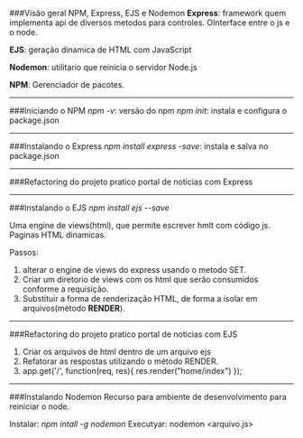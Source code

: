 ###Visão geral NPM, Express, EJS e Nodemon
**Express**: framework quem implementa api de diversos metodos para controles. OInterface entre o js e o node.

**EJS**: geração dinamica de HTML com JavaScript

**Nodemon**: utilitario que reinicia o servidor Node.js

**NPM**: Gerenciador de pacotes.

---
###Iniciando o NPM
*npm* *-v*: versão do npm
*npm init*: instala e configura o package.json

---
###Instalando o Express
*npm install express -save*: instala e salva no package.json

---
###Refactoring do projeto pratico portal de noticias com Express

---
###Instalando o EJS
*npm install ejs --save*

Uma engine de views(html), que permite escrever hmlt com código js. Paginas HTML dinamicas.

Passos:
1. alterar o engine de views do express usando o metodo SET.
2. Criar um diretorio de views com os html que serão consumidos conforme a requisição.
3. Substituir a forma de renderização HTML, de forma a isolar em arquivos(método **RENDER**).

---
###Refactoring do projeto pratico portal de noticias com EJS
1. Criar os arquivos de html dentro de um arquivo ejs
2. Refatorar as respostas utilizando o método RENDER.
3. app.get('/', function(req, res){
    res.render("home/index")
});

---
###Instalando Nodemon
Recurso para ambiente de desenvolvimento para reiniciar o node.

Instalar: *npm intall -g nodemon*
Executyar: nodemon <arquivo.js> 
